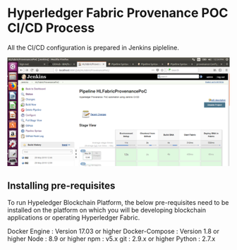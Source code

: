# Hyperledger Fabric Provenance POC CI/CD Process

All the CI/CD configuration is prepared in Jenkins pipleline. 

![ConsoleOutPut](images/console.png)

## Installing pre-requisites

To run Hypeledger Blockchain Platform, the below pre-requisites need to be installed on the platform on which you will be developing blockchain applications or operating Hyperledger Fabric.

Docker Engine	: Version 17.03 or higher
Docker-Compose	: Version 1.8 or higher
Node			: 8.9 or higher 
npm				: v5.x
git				: 2.9.x or higher
Python			: 2.7.x